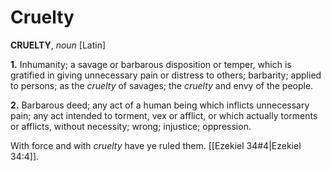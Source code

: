 # Cruelty

**CRUELTY**, _noun_ \[Latin\]

**1.** Inhumanity; a savage or barbarous disposition or temper, which is gratified in giving unnecessary pain or distress to others; barbarity; applied to persons; as the _cruelty_ of savages; the _cruelty_ and envy of the people.

**2.** Barbarous deed; any act of a human being which inflicts unnecessary pain; any act intended to torment, vex or afflict, or which actually torments or afflicts, without necessity; wrong; injustice; oppression.

With force and with _cruelty_ have ye ruled them. [[Ezekiel 34#4|Ezekiel 34:4]].